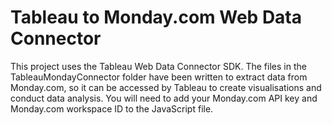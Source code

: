 # Tableau to Monday.com Web Data Connector
This project uses the Tableau Web Data Connector SDK. The files in the TableauMondayConnector folder have been written to extract data from Monday.com, so it can be accessed by Tableau to create visualisations and conduct data analysis.
You will need to add your Monday.com API key and Monday.com workspace ID to the JavaScript file.

